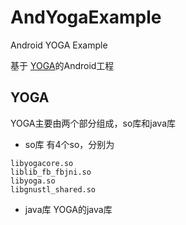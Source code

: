 # AndYogaExample
Android YOGA Example 

基于 [YOGA](https://github.com/facebook/yoga)的Android工程

## YOGA
YOGA主要由两个部分组成，so库和java库

* so库
有4个so，分别为
```
libyogacore.so
liblib_fb_fbjni.so
libyoga.so
libgnustl_shared.so
```
* java库
YOGA的java库
